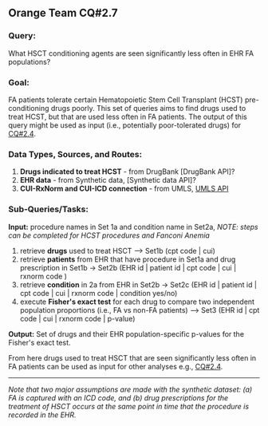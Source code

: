 ## Orange Team CQ#2.7

### Query: 
What HSCT conditioning agents are seen significantly less often in EHR FA populations?
  
### Goal:
FA patients tolerate certain Hematopoietic Stem Cell Transplant (HCST) pre-conditioning drugs poorly. This set of queries aims to find drugs used to treat HCST, but that are used less often in FA patients. The output of this query might be used as input (i.e., potentially poor-tolerated drugs) for [CQ#2.4](https://github.com/NCATS-Tangerine/cq-notebooks/tree/master/OrangeQ2.4_Drug_Gene_Pathway).
  
### Data Types, Sources, and Routes:
1. **Drugs indicated to treat HCST** - from DrugBank [DrugBank API]?
2. **EHR data** - from Synthetic data, [Synthetic data API]? 
3. **CUI-RxNorm and CUI-ICD connection** - from UMLS, [UMLS API](https://documentation.uts.nlm.nih.gov/rest/home.html)
  
### Sub-Queries/Tasks:
   
**Input:** procedure names in Set 1a and condition name in Set2a, *NOTE: steps can be completed for HCST procedures and Fanconi Anemia*

  1. retrieve **drugs** used to treat HSCT --> Set1b (cpt code | cui)
  2. retrieve **patients** from EHR that have procedure in Set1a and drug prescription in Set1b -> Set2b (EHR id | patient id | cpt code | cui | rxnorm code ) 
  3. retrieve **condition** in 2a from EHR in Set2b -> Set2c (EHR id | patient id | cpt code | cui | rxnorm code | condition yes/no) 
  4. execute **Fisher's exact test** for each drug to compare two independent population proportions (i.e., FA vs non-FA patients) --> Set3 (EHR id | cpt code | cui | rxnorm code | p-value)

**Output:** Set of drugs and their EHR population-specific p-values for the Fisher's exact test.
  
From here drugs used to treat HSCT that are seen significantly less often in FA patients can be used as input for other analyses e.g., [CQ#2.4](https://github.com/NCATS-Tangerine/cq-notebooks/tree/master/OrangeQ2.4_Drug_Gene_Pathway).

--------

*Note that two major assumptions are made with the synthetic dataset: (a) FA is captured with an ICD code, and (b) drug prescriptions for the treatment of HSCT occurs at the same point in time that the procedure is recorded in the EHR.*
